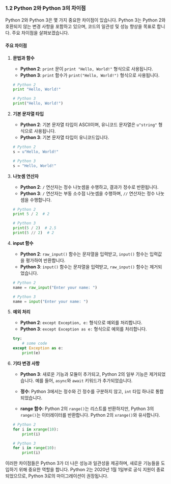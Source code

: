 ### 1.2 Python 2와 Python 3의 차이점

Python 2와 Python 3은 몇 가지 중요한 차이점이 있습니다. Python 3는 Python 2와 호환되지 않는 변경 사항을 포함하고 있으며, 코드의 일관성 및 성능 향상을 목표로 합니다. 주요 차이점을 살펴보겠습니다.

#### 주요 차이점

1. **문법과 함수**
   - **Python 2**: `print` 문이 `print "Hello, World!"` 형식으로 사용됩니다.
   - **Python 3**: `print` 함수가 `print("Hello, World!")` 형식으로 사용됩니다.

   ```python
   # Python 2
   print "Hello, World!"
   
   # Python 3
   print("Hello, World!")
   ```

2. **기본 문자열 타입**
   - **Python 2**: 기본 문자열 타입이 ASCII이며, 유니코드 문자열은 `u"string"` 형식으로 사용됩니다.
   - **Python 3**: 기본 문자열 타입이 유니코드입니다.

   ```python
   # Python 2
   s = u"Hello, World!"
   
   # Python 3
   s = "Hello, World!"
   ```

3. **나눗셈 연산자**
   - **Python 2**: `/` 연산자는 정수 나눗셈을 수행하고, 결과가 정수로 반환됩니다.
   - **Python 3**: `/` 연산자는 부동 소수점 나눗셈을 수행하며, `//` 연산자는 정수 나눗셈을 수행합니다.

   ```python
   # Python 2
   print 5 / 2  # 2
   
   # Python 3
   print(5 / 2)  # 2.5
   print(5 // 2)  # 2
   ```

4. **input 함수**
   - **Python 2**: `raw_input()` 함수는 문자열을 입력받고, `input()` 함수는 입력값을 평가하여 반환합니다.
   - **Python 3**: `input()` 함수는 문자열을 입력받고, `raw_input()` 함수는 제거되었습니다.

   ```python
   # Python 2
   name = raw_input("Enter your name: ")
   
   # Python 3
   name = input("Enter your name: ")
   ```

5. **예외 처리**
   - **Python 2**: `except Exception, e:` 형식으로 예외를 처리합니다.
   - **Python 3**: `except Exception as e:` 형식으로 예외를 처리합니다.

   ```python
   try:
       # some code
   except Exception as e:
       print(e)
   ```

6. **기타 변경 사항**
   - **Python 3**: 새로운 기능과 모듈이 추가되고, Python 2의 일부 기능은 제거되었습니다. 예를 들어, `async`와 `await` 키워드가 추가되었습니다.

   - **정수**: Python 3에서는 정수와 긴 정수를 구분하지 않고, `int` 타입 하나로 통합되었습니다.
   - **range 함수**: Python 2의 `range()`는 리스트를 반환하지만, Python 3의 `range()`는 이터레이터를 반환합니다. Python 2의 `xrange()`와 유사합니다.
   
   ```python
   # Python 2
   for i in xrange(10):
       print(i)
   
   # Python 3
   for i in range(10):
       print(i)
   ```

이러한 차이점들은 Python 3가 더 나은 성능과 일관성을 제공하며, 새로운 기능들을 도입하기 위해 중요한 역할을 합니다. Python 2는 2020년 1월 1일부로 공식 지원이 종료되었으므로, Python 3로의 마이그레이션이 권장됩니다.
